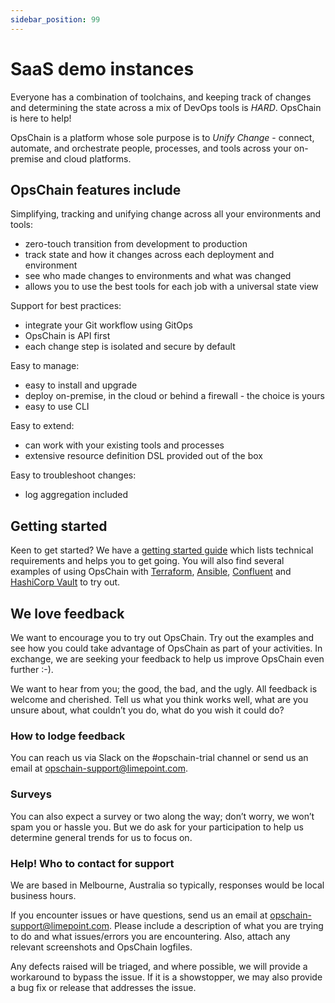 ```yaml
---
sidebar_position: 99
---
```


# SaaS demo instances

Everyone has a combination of toolchains, and keeping track of changes and determining the state across a mix of DevOps tools is _HARD_. OpsChain is here to help!

OpsChain is a platform whose sole purpose is to _Unify Change_ - connect, automate, and orchestrate people, processes, and tools across your on-premise and cloud platforms.

## OpsChain features include

Simplifying, tracking and unifying change across all your environments and tools:

- zero-touch transition from development to production
- track state and how it changes across each deployment and environment
- see who made changes to environments and what was changed
- allows you to use the best tools for each job with a universal state view

Support for best practices:

- integrate your Git workflow using GitOps
- OpsChain is API first
- each change step is isolated and secure by default

Easy to manage:

- easy to install and upgrade
- deploy on-premise, in the cloud or behind a firewall - the choice is yours
- easy to use CLI

Easy to extend:

- can work with your existing tools and processes
- extensive resource definition DSL provided out of the box

Easy to troubleshoot changes:

- log aggregation included

## Getting started

Keen to get started? We have a [getting started guide](/docs/getting-started/overview.md) which lists technical requirements and helps you to get going. You will also find several examples of using OpsChain with [Terraform](https://github.com/LimePoint/opschain-examples-terraform), [Ansible](https://github.com/LimePoint/opschain-examples-ansible), [Confluent](https://github.com/LimePoint/opschain-examples-confluent) and [HashiCorp Vault](https://github.com/LimePoint/opschain-examples-vault) to try out.

## We love feedback

We want to encourage you to try out OpsChain. Try out the examples and see how you could take advantage of OpsChain as part of your activities. In exchange, we are seeking your feedback to help us improve OpsChain even further :-).

We want to hear from you; the good, the bad, and the ugly. All feedback is welcome and cherished. Tell us what you think works well, what are you unsure about, what couldn’t you do, what do you wish it could do?

### How to lodge feedback

You can reach us via Slack on the #opschain-trial channel or send us an email at [opschain-support@limepoint.com](mailto:opschain-support@limepoint.com).

### Surveys

You can also expect a survey or two along the way; don’t worry, we won’t spam you or hassle you. But we do ask for your participation to help us determine general trends for us to focus on.

### Help! Who to contact for support

We are based in Melbourne, Australia so typically, responses would be local business hours.

If you encounter issues or have questions, send us an email at [opschain-support@limepoint.com](mailto:opschain-support@limepoint.com). Please include a description of what you are trying to do and what issues/errors you are encountering. Also, attach any relevant screenshots and OpsChain logfiles.

Any defects raised will be triaged, and where possible, we will provide a workaround to bypass the issue. If it is a showstopper, we may also provide a bug fix or release that addresses the issue.
